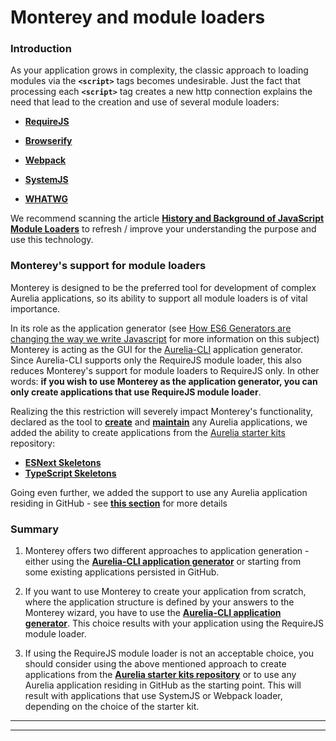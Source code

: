 # Monterey and module loaders

### Introduction
As your application grows in complexity, the classic approach to loading modules via the **`<script>`** tags becomes undesirable. Just the fact that processing each **`<script>`** tag creates a new http connection explains the need that lead to the creation and use of several module loaders:

- **[RequireJS](http://requirejs.org/)**

- **[Browserify](http://browserify.org/)**

- **[Webpack](https://webpack.github.io/)**

- **[SystemJS](https://github.com/systemjs/systemjs)**

- **[WHATWG](https://whatwg.github.io/loader/)**

We recommend scanning the article **[History and Background of JavaScript Module Loaders](https://appendto.com/2016/06/the-short-history-of-javascript-module-loaders/)** to refresh / improve your understanding the purpose and use this technology.

### Monterey's support for module loaders

Monterey is designed to be the preferred tool for development of complex Aurelia applications, so its ability to support all module loaders is of vital importance.

In its role as the application generator (see [How ES6 Generators are changing the way we write Javascript](http://riadbenguella.com/how-es6-generators-are-changing-how-we-write-javascript/) for more information on this subject) Monterey is acting as the GUI for the [Aurelia-CLI](https://github.com/aurelia/cli) application generator. Since Aurelia-CLI supports only the RequireJS module loader, this also reduces Monterey's support for module loaders to RequireJS only. In other words: **if you wish to use Monterey as the application generator, you can only create applications that use RequireJS module loader**.

Realizing the this restriction will severely impact Monterey's functionality, declared as the tool to **[create](../../content/creating_new_application.html)** and **[maintain](../../content/managing_existing_application.html)** any Aurelia applications, we added the ability to create applications from the [Aurelia starter kits](https://github.com/aurelia/skeleton-navigation) repository:

- **[ESNext Skeletons](https://github.com/aurelia/skeleton-navigation#esnext-skeletons)**
- **[TypeScript Skeletons](https://github.com/aurelia/skeleton-navigation#typescript-skeletons)**

Going even further, we added the support to use any Aurelia application residing in GitHub - see **[this section](../../content/creating_new_application/github.html)**  for more details

### Summary

1. Monterey offers two different approaches to application generation - either using the **[Aurelia-CLI application generator](../../content/creating_new_application/aurelia-cli.html)** or starting from some existing applications persisted in GitHub. 

1. If you want to use Monterey to create your application from scratch, where the application structure is defined by your answers to the Monterey wizard, you have to use the **[Aurelia-CLI application generator](../../content/creating_new_application/aurelia-cli.html)**. This choice results with your application using the RequireJS module loader.

2. If using the RequireJS module loader is not an acceptable choice, you should consider using the above mentioned approach to create applications from the **[Aurelia starter kits repository](https://github.com/aurelia/skeleton-navigation)**  or to use any Aurelia application residing in GitHub as the starting point. This will result with applications that use SystemJS or Webpack loader, depending on the choice of the starter kit.

***
***
